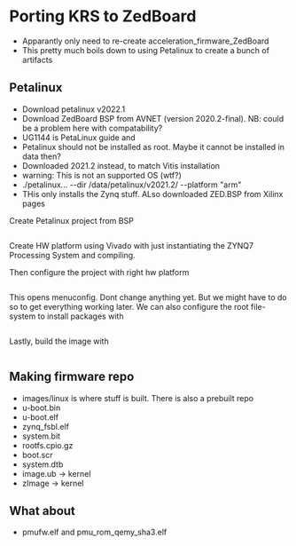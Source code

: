 # Porting KRS to ZedBoard
- Apparantly only need to re-create acceleration_firmware_ZedBoard
- This pretty much boils down to using Petalinux to create a bunch of artifacts



## Petalinux
- Download petalinux v2022.1
- Download ZedBoard BSP from AVNET (version 2020.2-final). NB: could be a problem here with compatability?
- UG1144 is PetaLinux guide and 
- Petalinux should not be installed as root. Maybe it cannot be installed in data then?
- Downloaded 2021.2 instead, to match Vitis installation
- warning: This is not an supported OS (wtf?)
- ./petalinux... --dir /data/petalinux/v2021.2/ --platform "arm"
- THis only installs the Zynq stuff. ALso downloaded ZED.BSP from Xilinx pages

Create Petalinux project from BSP
```petalinux-create --type project --name zedboard_linux --source avnet-digilent-zedboard-v2021.2-final.bsp 
 ```

Create HW platform using Vivado with just instantiating the ZYNQ7 Processing System and compiling.

Then configure the project with right hw platform
```petalinux-config --get-hw-description dev/vivado/zedboard/zedboard_empty_wrapper.xsa --project petalinux/zedboard_linux/
```

This opens menuconfig. Dont change anything yet. But we might have to do so to get everything working later.
We can also configure the root file-system to install packages with
```petalinux-config -c rootfs --project petalinux/zedboard_linux/
```

Lastly, build the image with
``` petalinux-build --project zedboard_linux/
``` 


## Making firmware repo
- images/linux is where stuff is built. There is also a prebuilt repo
- u-boot.bin
- u-boot.elf
- zynq_fsbl.elf
- system.bit
- rootfs.cpio.gz
- boot.scr
- system.dtb
- image.ub -> kernel
- zImage -> kernel


## What about
- pmufw.elf and pmu_rom_qemy_sha3.elf


